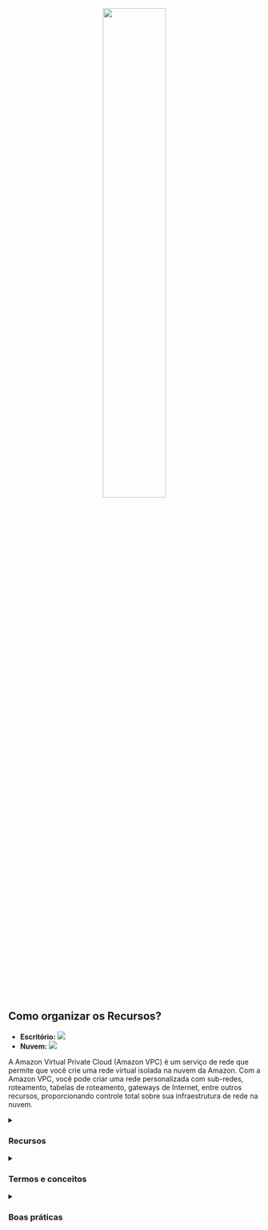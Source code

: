 <div align="center">
  <img src="https://miro.medium.com/v2/resize:fit:2570/1*YcNHxdrbPlV-lWjN_0Ek3g.png" width="50%">
</div>
<br/>

   <h2>Como organizar os Recursos?</h2>
<p>
  <ul>
   <li>
     <b>Escritório:</b>
       <img src="https://i.ytimg.com/vi/_x9gZt2Lw9Y/maxresdefault.jpg" /> 
   </li>
    <li>
     <b>Nuvem:</b>
       <img src="https://docs.aws.amazon.com/pt_br/AmazonRDS/latest/UserGuide/images/con-VPC-sec-grp.png" /> 
   </li>
  </ul>
</p>

<p>A Amazon Virtual Private Cloud (Amazon VPC) é um serviço de rede que permite que você crie uma rede virtual isolada na nuvem da Amazon. Com a Amazon VPC, você pode criar uma rede personalizada com sub-redes, roteamento, tabelas de roteamento, gateways de Internet, entre outros recursos, proporcionando controle total sobre sua infraestrutura de rede na nuvem.
</p>

<details><summary> <h3>Recursos</h3></summary>
<ul>
   <li>
     <b>Sub-rede privada:</b>
       <p>Imagine que existe uma instância EC2 no qual acessa o banco de dados, onde devolve alguma informação para outra instÂncia EC2, não faz sentido estar exposto na internet, logo está em uma sub-rede  privada.</p>
   </li>
    <li>
     <b>Sub-rede pública:</b>
       <p>A instância de sub-rede pública é conectada com a internet, pode receber tanto dados de entrada quanto de saída. É uma instância de um servidor HTTP que pode receber ou fazer requisições, normalmente feitas via Gateway</p>
        <img src="https://res.cloudinary.com/practicaldev/image/fetch/s--gLjFa2Xt--/c_limit%2Cf_auto%2Cfl_progressive%2Cq_auto%2Cw_800/https://dev-to-uploads.s3.amazonaws.com/uploads/articles/nti327hmr7a642l03njz.png" />
    </li>
    <li><b>Conectividade:</b> 
        <ul>
          <li>
            <p>A VPC permite estabelecer conexões VPN (Virtual Private Network) para conectar em sub-rede privada à sua infraestrutura na nuvem:</p>
        <img src="https://uploads-ssl.webflow.com/611b82111c177de53409c4b5/624465dfe2552c5f29e83625_iE6_z3bFB8uMSnfUz8R2uHqvlYh0E7_mAi7odxPszG5GeA4OXTwp6s8GYKf1N8AFS6OcYCDrHBpouNps1VohYqXTvlV_ZmLCG0xKogzjPjRTT8txNbOqv9oh64W-rqJJ2WqrQgG_.png" />
          </li>
           <li>
            <p>Caso seja necessário mais segurança e velocidade na interação dos recursos, sem ser pela internet em si, ou seja, uma conexão dedicada, é possível pela AWS Direct Connect::</p>
    <img src="https://www.w3schools.com/aws/images/directconnect.png" />
          </li>
        </ul>
    </li>
    <li><b>Isolamento:</b> A Amazon VPC permite a criação de redes virtuais isoladas para separar sua infraestrutura na nuvem em ambientes distintos.</li>
    <li><b>Personalização:</b> Você pode personalizar sua VPC definindo sub-redes, tabelas de roteamento, gateways de Internet e outros recursos de rede de acordo com suas necessidades.</li>
    <li><b>Segurança:</b> Com recursos como grupos de segurança e listas de controle de acesso de rede (Network ACLs), você pode controlar o tráfego de rede para manter sua infraestrutura segura.</li>
    <li><b>Elasticidade:</b> A Amazon VPC é altamente escalável, permitindo a adição de recursos de rede conforme sua infraestrutura cresce.</li>
</ul> 
</details>
<details><summary> <h3>Termos e conceitos</h3></summary>
<ul>
<li><b>Sub-redes:</b> As sub-redes na Amazon VPC são divisões lógicas de sua rede virtual, onde você pode executar recursos e aplicar configurações de segurança.</li>
<li><b>Tabelas de Roteamento:</b> As tabelas de roteamento na VPC determinam como o tráfego de rede é encaminhado entre sub-redes, gateways e outros recursos de rede.</li>
<li><b>Gateway de Internet:</b> Um Gateway de Internet permite que recursos em suas sub-redes acessem a Internet de forma controlada.</li>
<li><b>Grupos de Segurança:</b> Grupos de segurança são conjuntos de regras de firewall que controlam o tráfego de entrada e saída de recursos na VPC.</li>
<li><b>Network ACLs:</b> As listas de controle de acesso de rede são regras de segurança em nível de sub-rede que controlam o tráfego de rede entre sub-redes.</li>
<li><b>VPN (Virtual Private Network):</b> Uma VPN permite estabelecer uma conexão segura entre sua rede local e sua VPC na nuvem, estendendo sua infraestrutura de rede.</li>
</ul>
</details>
<details><summary> <h3>Boas práticas</h3></summary>
<ul>
  <li>Planejar cuidadosamente a estrutura de sua VPC, incluindo a definição de sub-redes e tabelas de roteamento para atender às necessidades de sua aplicação.</li>
  <li>Utilizar grupos de segurança para controlar o tráfego de rede de entrada e saída para recursos em sua VPC.</li>
  <li>Implementar listas de controle de acesso de rede (Network ACLs) para adicionar camadas adicionais de segurança em nível de sub-rede.</li>
  <li>Utilizar gateways de Internet somente quando necessário, e aplicar políticas de controle de acesso para garantir a segurança.</li>
  <li>Configurar conexões VPN seguras para conectar sua rede local à sua VPC, estendendo sua infraestrutura de rede de forma segura.</li>
  <li>Monitorar o tráfego de rede e configurar alertas para detectar atividades suspeitas ou problemas de desempenho.</li>
  <li>Manter uma documentação clara da configuração de sua VPC e seus recursos de rede para facilitar a gestão e solução de problemas.</li>
</ul>
</details>
